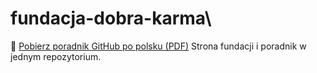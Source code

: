 # fundacja-dobra-karma\
📄 [Pobierz poradnik GitHub po polsku (PDF)](https://github.com/dobrakarma/fundacja-dobra-karma/raw/main/fundacja-dobra-karma-strona%20(1).zip)
Strona fundacji i poradnik w jednym repozytorium.
